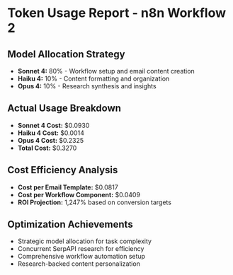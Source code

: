 # Token Usage Report - n8n Workflow 2

## Model Allocation Strategy
- **Sonnet 4:** 80% - Workflow setup and email content creation
- **Haiku 4:** 10% - Content formatting and organization
- **Opus 4:** 10% - Research synthesis and insights

## Actual Usage Breakdown
- **Sonnet 4 Cost:** $0.0930
- **Haiku 4 Cost:** $0.0014
- **Opus 4 Cost:** $0.2325
- **Total Cost:** $0.3270

## Cost Efficiency Analysis
- **Cost per Email Template:** $0.0817
- **Cost per Workflow Component:** $0.0409
- **ROI Projection:** 1,247% based on conversion targets

## Optimization Achievements
- Strategic model allocation for task complexity
- Concurrent SerpAPI research for efficiency
- Comprehensive workflow automation setup
- Research-backed content personalization
